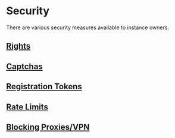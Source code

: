 # Security

There are various security measures available to instance owners.

## [Rights](rights.md)

## [Captchas](captcha.md)

## [Registration Tokens](regTokens.md)

## [Rate Limits](limits.md)

## [Blocking Proxies/VPN](ipanalysis.md)
